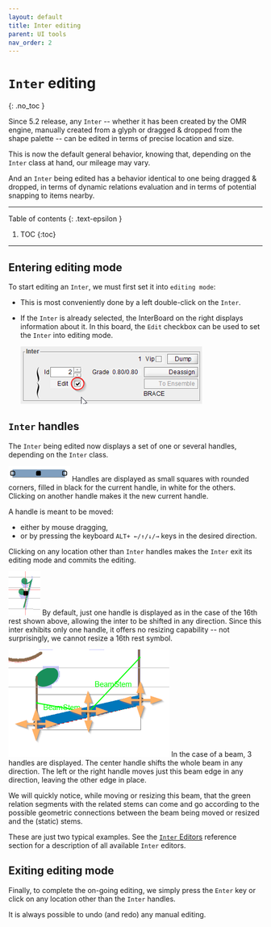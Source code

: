 ```yaml
---
layout: default
title: Inter editing
parent: UI tools
nav_order: 2
---
```

# `Inter` editing
{: .no_toc }

Since 5.2 release, any `Inter` -- whether it has been created by the OMR engine,
manually created from a glyph or dragged & dropped from the shape palette -- can be edited
in terms of precise location and size.

This is now the default general behavior, knowing that, depending on the `Inter` class at hand,
our mileage may vary.

And an `Inter` being edited has a behavior identical to one being dragged & dropped,
in terms of dynamic relations evaluation and in terms of potential snapping to items nearby.

---
Table of contents
{: .text-epsilon }
1. TOC
{:toc}
---

## Entering editing mode

To start editing an `Inter`, we must first set it into `editing mode`:
- This is most conveniently done by a left double-click on the `Inter`.
- If the `Inter` is already selected, the InterBoard on the right displays information about it.
  In this board, the `Edit` checkbox can be used to set the `Inter` into editing mode.    

  ![](../../../assets/images/interboard_edit.png)

## `Inter` handles

The `Inter` being edited now displays a set of one or several handles, depending on the
`Inter` class.

![](../../../assets/images/handles.png)
Handles are displayed as small squares with rounded corners, filled in black for the current handle,
in white for the others.
Clicking on another handle makes it the new current handle.

A handle is meant to be moved:
- either by mouse dragging,
- or by pressing the keyboard `ALT+ ←/↑/↓/→` keys in the desired direction.

Clicking on any location other than `Inter` handles makes the `Inter` exit its editing mode and
commits the editing.

![](../../../assets/images/rest_edited.png)
By default, just one handle is displayed as in the case of the 16th rest shown above, allowing the
inter to be shifted in any direction.
Since this inter exhibits only one handle, it offers no resizing capability
-- not surprisingly, we cannot resize a 16th rest symbol.

![](../../../assets/images/beam_edited.png)
In the case of a beam, 3 handles are displayed.
The center handle shifts the whole beam in any direction.
The left or the right handle moves just this beam edge in any direction, leaving the other edge in
place.

We will quickly notice, while moving or resizing this beam, that the green relation segments with
the related stems can come and go according to the possible geometric connections between the beam
being moved or resized and the (static) stems.

These are just two typical examples.
See the [`Inter` Editors](../../../reference/editors.md) reference section for a description
of all available `Inter` editors.

## Exiting editing mode

Finally, to complete the on-going editing, we simply press the `Enter` key or
click on any location other than the `Inter` handles.

It is always possible to undo (and redo) any manual editing.
